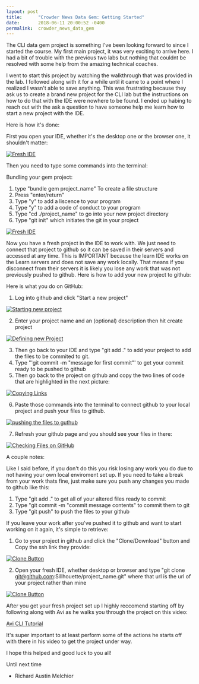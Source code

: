 ```yaml
---
layout: post
title:      "Crowder News Data Gem: Getting Started"
date:       2018-06-11 20:00:52 -0400
permalink:  crowder_news_data_gem
---
```



The CLI data gem project is something I've been looking forward to since I started the course. My first main project, it was very exciting to arrive here. I had a bit of trouble with the previous two labs but nothing that couldnt be resolved with some help from the amazing technical coaches. 

I went to start this project by watching the walkthrough that was provided in the lab. I followed along with it for a while until it came to a point where I realized I wasn't able to save anything. This was frustrating because they ask us to create a brand new project for the CLI lab but the instructions on how to do that with the IDE were nowhere to be found. I ended up habing to reach out with the ask a question to have someone help me learn how to start a new project with the IDE. 

Here is how it's done:

First you open your IDE, whether it's the desktop one or the browser one, it shouldn't matter: 

[![Fresh IDE](https://i.imgur.com/b9kUrxK.png)](https://i.imgur.com/b9kUrxK.png)

Then you need to type some commands into the terminal:

Bundling your gem project:
1. type "bundle gem project_name" To create a file structure
2. Press "enter/return"
3. Type "y" to add a liscence to your program
4. Type "y" to add a code of conduct to your program
5. Type "cd ./project_name" to go into your new project directory
6. Type "git init" which initiates the git in your project

[![Fresh IDE](https://i.imgur.com/PJAX5SQ.png)](https://i.imgur.com/PJAX5SQ.png)

Now you have a fresh project in the IDE to work with. We just need to connect that project to github so it can be saved in their servers and accessed at any time. This is IMPORTANT because the learn IDE works on the Learn servers and does not save any work locally. That means if you disconnect from their servers it is likely you lose any work that was not previously pushed to github. Here is how to add your new project to github:

Here is what you do on GitHub:

1. Log into github and click "Start a new project"

[![Starting new project](https://i.imgur.com/embLgAR.png)](https://i.imgur.com/embLgAR.png)

2. Enter your project name and an (optional) description then hit create project

[![Defining new Project](https://i.imgur.com/CL6r9yS.png)](https://i.imgur.com/CL6r9yS.png)

3. Then go back to your IDE and type "git add ." to add your project to add the files to be commited to git.
4. Type "'git commit -m "message for first commit"' to get your commit ready to be pushed to github
5. Then go back to the project on github and copy the two lines of code that are highlighted in the next picture:

[![Copying Links](https://i.imgur.com/EigdY3j.png)](https://i.imgur.com/EigdY3j.png)

6. Paste those commands into the terminal to connect github to your local project and push your files to github.

[![pushing the files to guthub](https://i.imgur.com/WRy90KB.png)](https://i.imgur.com/WRy90KB.png)

7. Refresh your github page and you should see your files in there:

[![Checking Files on GitHub](https://i.imgur.com/3acZB9C.png)](https://i.imgur.com/3acZB9C.png)

A couple notes:

Like I said before, if you don't do this you risk losing any work you do due to not having your own local enviroment set up. If you need to take a break from your work thats fine, just make sure you push any changes you made to github like this:

1. Type "git add ." to get all of your altered files ready to commit
2. Type "git commit -m "commit message contents" to commit them to git
3. Type "git push" to push the files to your github

If you leave your work after you've pushed it to github and want to start working on it again, it's simple to retrieve:

1. Go to your project in github and click the "Clone/Download" button and Copy the ssh link they provide:

[![Clone Button](https://i.imgur.com/S7ZqXHU.png)](https://i.imgur.com/S7ZqXHU.png)

2. Open your fresh IDE, whether desktop or browser and type "git clone git@github.com:Sillhouette/project_name.git" where that url is the url of your project rather than mine

[![Clone Button](https://i.imgur.com/dpznJxe.png)](https://i.imgur.com/dpznJxe.png)

After you get your fresh project set up I highly reccomend starting off by following along with Avi as he walks you through the project on this video:

[Avi CLI Tutorial](https://www.youtube.com/watch?v=_lDExWIhYKI)

It's super important to at least perform some of the actions he starts off with there in his video to get the project under way. 

I hope this helped and good luck to you all!

Until next time
- Richard Austin Melchior
